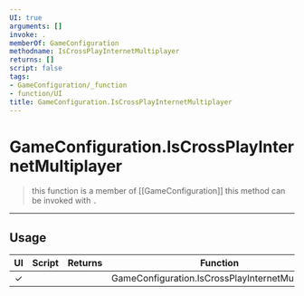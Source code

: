```yaml
---
UI: true
arguments: []
invoke: .
memberOf: GameConfiguration
methodname: IsCrossPlayInternetMultiplayer
returns: []
script: false
tags:
- GameConfiguration/_function
- function/UI
title: GameConfiguration.IsCrossPlayInternetMultiplayer
---
```

# GameConfiguration.IsCrossPlayInternetMultiplayer
> this function is a member of [[GameConfiguration]]
> this method can be invoked with `.`
-----
## Usage
|  UI | Script | Returns | Function | Arguments |
|:---:|:------:|-------:|:--------:|:---------|
|✓| ||GameConfiguration.IsCrossPlayInternetMultiplayer||
